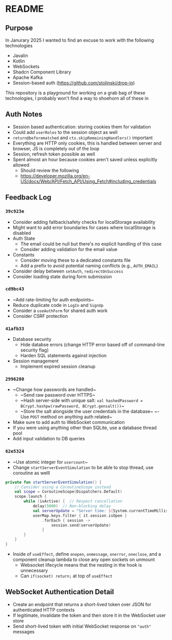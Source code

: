 # README

## Purpose
In Janurary 2025 I wanted to find an excuse to work with the following technologies
- Javalin
- Kotlin
- WebSockets
- Shadcn Component Library
- Apache Kafka
- Session-based auth (https://github.com/stolinski/drop-in)

This repository is a playground for working on a grab bag of these technologies, I probably won't find a way to shoehorn all of these in

## Auth Notes
- Session based authentication: storing cookies them for validation
- Could add `userRoles` to the session object as well
- `return@beforematched` and `ctx.skipRemainingHandlers()` important
- Everything are HTTP only cookies, this is handled between server and browser, JS is completely out of the loop
- Session, refresh token possible as well
- Spent almost an hour because cookies aren't saved unless explicitly allowed
  - Should review the following
  - https://developer.mozilla.org/en-US/docs/Web/API/Fetch_API/Using_Fetch#including_credentials

## Feedback Log

### `39c923e`
- Consider adding fallback/safety checks for localStorage availability
- Might want to add error boundaries for cases where localStorage is disabled
- Auth State
  - The email could be null but there's no explicit handling of this case
  - Consider adding validation for the email value
- Constants
  - Consider moving these to a dedicated constants file
  - Add a prefix to avoid potential naming conflicts (e.g., `AUTH_EMAIL`)
- Consider delay between `setAuth`, `redirectOnSuccess`
- Consider loading state during form submission



### `cd9bc43`
- ~Add rate-limiting for auth endpoints~
- Reduce duplicate code in `LogIn` and `SignUp`
- Consider a `useAuthForm` for shared auth work
- Consider CSRF protection

### `41afb33`
- Database security
  - Hide databse errors (change HTTP error based off of command-line security flag)
  - Harden SQL statements against injection
- Session management
  - Implement expired session cleanup


### `2996280`
- ~Change how passwords are handled~
  - ~Send raw password over HTTPS~
  - ~Hash server-side with unique salt: `val hashedPassword = BCrypt.hashpw(rawPassword, BCrypt.gensalt())`~
  - ~Store the salt alongside the user credentials in the database~
~- Use `POST` method on anything auth related~
- Make sure to add auth to WebSocket communication
- If you were using anything other than SQLite, use a database thread pool
- Add input validation to DB queries

### `62e5324`
- ~Use atomic integer for `usercount`~
- Change `startServerEventSimulation` to be able to stop thread, use coroutine as welll

```kotlin
private fun startServerEventSimulation() {
    // Consider using a CoroutineScope instead
    val scope = CoroutineScope(Dispatchers.Default)
    scope.launch {
        while (isActive) {  // Respect cancellation
            delay(5000)  // Non-blocking delay
            val serverUpdate = "Server time: ${System.currentTimeMillis()}"
            userMap.keys.filter { it.session.isOpen }
                .forEach { session ->
                    session.send(serverUpdate)
                }
        }
    }
}
```

- Inside of `useEffect`, define `onopen`, `onmessage`, `onerror`, `oneclose`, and a component cleanup lambda to close any open sockets on unmount
  - Websocket lifecycle means that the nesting in the hook is unnecessary
  - Can `if(socket) return;` at top of `useEffect`

## WebSocket Authentication Detail
- Create an endpoint that returns a short-lived token over JSON for authenticated HTTP contexts
- If legitimate, invalidate the token and then store it in the WebSocket user store
- Send short-lived token with initial WebSocket response on `"auth"` messages
